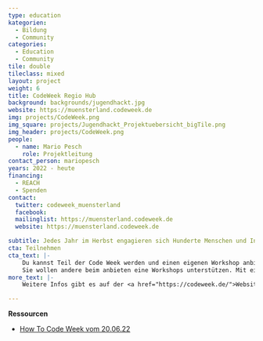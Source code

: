 ```yaml
---
type: education
kategorien:
  - Bildung
  - Community
categories:
  - Education
  - Community
tile: double
tileclass: mixed
layout: project
weight: 6
title: CodeWeek Regio Hub
background: backgrounds/jugendhackt.jpg
website: https://muensterland.codeweek.de
img: projects/CodeWeek.png
img_square: projects/Jugendhackt_Projektuebersicht_bigTile.png
img_header: projects/CodeWeek.png
people:
  - name: Mario Pesch
    role: Projektleitung
contact_person: mariopesch
years: 2022 - heute
financing:
  - REACH
  - Spenden
contact:
  twitter: codeweek_muensterland
  facebook: 
  mailinglist: https://muensterland.codeweek.de
  website: https://muensterland.codeweek.de

subtitle: Jedes Jahr im Herbst engagieren sich Hunderte Menschen und Initiativen in ganz Europa, um Kinder und Jugendliche für die digitale Welt zu begeistern.
cta: Teilnehmen
cta_text: |-
    Du kannst Teil der Code Week werden und einen eigenen Workshop anbieten. <a href="">Teilnehmer\*in oder Mentor\*in</a> werden.<br><br>
    Sie wollen andere beim anbieten eine Workshops unterstützen. Mit einer Spende oder Kooperation ermöglichen wir  <a href="https://jugendhackt.org/spenden/">Spende oder Fördermitgliedschaft</a> unterstützt du die nächste Generation an verantwortungsbewussten, weltverbessernden Techniker\*innen. Für Sponsorings und Kooperationen freuen wir uns über eine <a href="mailto:mario.pesch@opensenselab.org">Kontaktaufnahme</a>.
more_text: |-
    Weitere Infos gibt es auf der <a href="https://codeweek.de/">Website der Code Week Deutschland</a>.

---
```






**Ressourcen**<br>
+ [How To Code Week vom 20.06.22](http://www.handbuch.jugendhackt.de/) <br>



